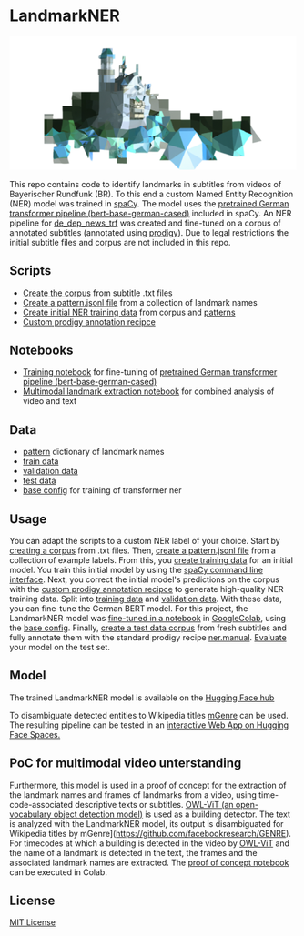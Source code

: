 #  LandmarkNER 

![LandmarkNER Logo](LandmarkNER_Logo_freigestellt.png)

This repo contains code to identify landmarks in subtitles from videos of Bayerischer Rundfunk (BR). To this end a custom Named Entity Recognition (NER) model was trained in [spaCy](https://spacy.io/). The model uses the [pretrained German transformer pipeline (bert-base-german-cased)](https://spacy.io/models/de#de_dep_news_trf) included in spaCy. An NER pipeline for [de_dep_news_trf](https://spacy.io/models/de#de_dep_news_trf) was created and fine-tuned on a corpus of annotated subtitles (annotated using [prodigy](https://prodi.gy/)). Due to legal restrictions the initial subtitle files and corpus are not included in this repo. 

## Scripts 

* [Create the corpus](scripts\create_corpus.py) from subtitle .txt files
* [Create a pattern.jsonl file](scripts\create_patterns.py) from a collection of landmark names
* [Create initial NER training data](scripts\create_initial_train_data.py) from corpus and [patterns](data\patterns.jsonl) 
* [Custom prodigy annotation recipce](recipes\ner_correct_spans.py)

## Notebooks

* [Training notebook](notebooks\NER_spaCy_de_trf_3_3.ipynb) for fine-tuning of [pretrained German transformer pipeline (bert-base-german-cased)](https://spacy.io/models/de#de_dep_news_trf)
* [Multimodal landmark extraction notebook](notebooks\OWL_ViT+LandmarkNER+mGenre.ipynb) for combined analysis of video and text

## Data 

* [pattern](data\patterns.jsonl) dictionary of landmark names
* [train data](spaCy_training_files\train.spacy)
* [validation data](spaCy_training_files\dev.spacy)
* [test data](spaCy_training_files\test.spacy)
* [base config](config\base_config_trf_spacy32.cfg) for training of transformer ner

## Usage

You can adapt the scripts to a custom NER label of your choice. Start by [creating a corpus](scripts\create_corpus.py) from .txt files. Then, [create a pattern.jsonl file](scripts\create_patterns.py) from a collection of example labels. From this, you [create training data](scripts\create_initial_train_data.py) for an initial model. You train this initial model by using the [spaCy command line interface](https://spacy.io/usage/training). Next, you correct the initial model's predictions on the corpus with the [custom prodigy annotation recipce](recipes\ner_correct_spans.py) to generate high-quality NER training data. Split into [training data](spaCy_training_files\train.spacy) and [validation data](spaCy_training_files\dev.spacy). With these data, you can fine-tune the German BERT model. For this project, the LandmarkNER model was [fine-tuned in a notebook](notebooks\NER_spaCy_de_trf_3_3.ipynb) in [GoogleColab](https://colab.research.google.com), using the [base config](config\base_config_trf_spacy32.cfg). Finally, [create a test data corpus](scripts\create_corpus.py) from fresh subtitles and fully annotate them with the standard prodigy recipe [ner.manual](https://prodi.gy/docs/recipes#ner-manual). [Evaluate](https://spacy.io/api/cli#evaluate) your model on the test set.

## Model 

The trained LandmarkNER model is available on the [Hugging Face hub](https://huggingface.co/constantinSch/LandmarkNER)

To disambiguate detected entities to Wikipedia titles [mGenre](https://github.com/facebookresearch/GENRE) can be used. The resulting pipeline can be tested in an [interactive Web App on Hugging Face Spaces.](https://huggingface.co/spaces/constantinSch/LandmarkNER_EL)

## PoC for multimodal video unterstanding

Furthermore, this model is used in a proof of concept for the extraction of the landmark names and frames of landmarks from a video, using time-code-associated descriptive texts or subtitles. [OWL-ViT (an open-vocabulary object detection model)](https://arxiv.org/pdf/2205.06230) is used as a building detector. The text is analyzed with the LandmarkNER model, its output is disambiguated for Wikipedia titles by mGenre](https://github.com/facebookresearch/GENRE). For timecodes at which a building is detected in the video by [OWL-ViT](https://arxiv.org/pdf/2205.06230) and the name of a landmark is detected in the text, the frames and the associated landmark names are extracted. The [proof of concept notebook](notebooks\OWL_ViT+LandmarkNER+mGenre.ipynb) can be executed in Colab.
## License

[MIT License](LICENSE.md)


